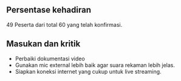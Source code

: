## Persentase kehadiran
49 Peserta dari total 60 yang telah konfirmasi.
 ## Masukan dan kritik
 - Perbaiki dokumentasi video
 - Gunakan mic external lebih baik agar suara rekaman lebih jelas.
 - Siapkan koneksi internet yang cukup untuk live streaming.